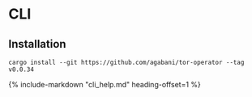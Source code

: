 # CLI

## Installation

```
cargo install --git https://github.com/agabani/tor-operator --tag v0.0.34
```

{%
   include-markdown "cli_help.md"
   heading-offset=1
%}
